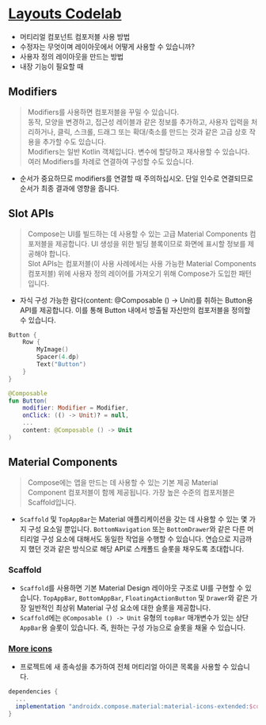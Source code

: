 # [Layouts Codelab](https://developer.android.com/codelabs/jetpack-compose-layouts?authuser=4&continue=https%3A%2F%2Fdeveloper.android.com%2Fcourses%2Fpathways%2Fcompose%3Fhl%3Den%26authuser%3D4%23codelab-https%3A%2F%2Fdeveloper.android.com%2Fcodelabs%2Fjetpack-compose-layouts&hl=en#0)
- 머티리얼 컴포넌트 컴포저블 사용 방법
- 수정자는 무엇이며 레이아웃에서 어떻게 사용할 수 있습니까?
- 사용자 정의 레이아웃을 만드는 방법
- 내장 기능이 필요할 때

## Modifiers
> Modifiers를 사용하면 컴포저블을 꾸밀 수 있습니다.\
  동작, 모양을 변경하고, 접근성 레이블과 같은 정보를 추가하고, 사용자 입력을 처리하거나, 클릭, 스크롤, 드래그 또는 확대/축소를 만드는 것과 같은 고급 상호 작용을 추가할 수도 있습니다.\
  Modifiers는 일반 Kotlin 객체입니다. 변수에 할당하고 재사용할 수 있습니다. 여러 Modifiers를 차례로 연결하여 구성할 수도 있습니다.

- 순서가 중요하므로 modifiers를 연결할 때 주의하십시오. 단일 인수로 연결되므로 순서가 최종 결과에 영향을 줍니다.

## Slot APIs
> Compose는 UI를 빌드하는 데 사용할 수 있는 고급 Material Components 컴포저블을 제공합니다. UI 생성을 위한 빌딩 블록이므로 화면에 표시할 정보를 제공해야 합니다.\
  Slot APIs는 컴포저블(이 사용 사례에서는 사용 가능한 Material Components 컴포저블) 위에 사용자 정의 레이어를 가져오기 위해 Compose가 도입한 패턴입니다.

- 자식 구성 가능한 람다(content: @Composable () -> Unit)를 취하는 Button용 API를 제공합니다. 이를 통해 Button 내에서 방출될 자신만의 컴포저블을 정의할 수 있습니다.

```kotlin
Button {
    Row {
        MyImage()
        Spacer(4.dp)
        Text("Button")
    }
}

@Composable
fun Button(
    modifier: Modifier = Modifier,
    onClick: (() -> Unit)? = null,
    ...
    content: @Composable () -> Unit
)
```

## Material Components
> Compose에는 앱을 만드는 데 사용할 수 있는 기본 제공 Material Component 컴포저블이 함께 제공됩니다. 가장 높은 수준의 컴포저블은 Scaffold입니다.

- `Scaffold` 및 `TopAppBar`는 Material 애플리케이션을 갖는 데 사용할 수 있는 몇 가지 구성 요소일 뿐입니다. `BottomNavigation` 또는 `BottomDrawer`와 같은 다른 머티리얼 구성 요소에 대해서도 동일한 작업을 수행할 수 있습니다. 연습으로 지금까지 했던 것과 같은 방식으로 해당 API로 스캐폴드 슬롯을 채우도록 초대합니다.

### Scaffold
- `Scaffold`를 사용하면 기본 Material Design 레이아웃 구조로 UI를 구현할 수 있습니다. `TopAppBar`, `BottomAppBar`, `FloatingActionButton` 및 `Drawer`와 같은 가장 일반적인 최상위 Material 구성 요소에 대한 슬롯을 제공합니다.
- `Scaffold`에는 `@Composable () -> Unit` 유형의 `topBar` 매개변수가 있는 상단 `AppBar`용 슬롯이 있습니다. 즉, 원하는 구성 가능으로 슬롯을 채울 수 있습니다.


### [More icons](https://fonts.google.com/icons?selected=Material+Icons)
- 프로젝트에 새 종속성을 추가하여 전체 머티리얼 아이콘 목록을 사용할 수 있습니다.

```gradle
dependencies {
  ...
  implementation "androidx.compose.material:material-icons-extended:$compose_version"
}
```